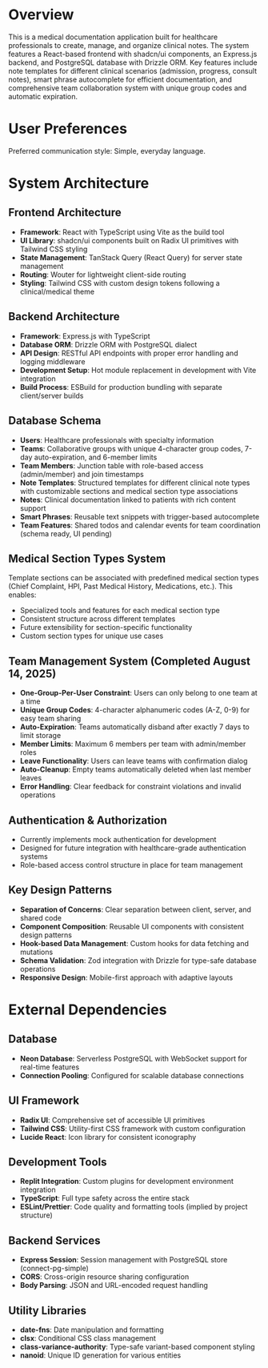 # Overview

This is a medical documentation application built for healthcare professionals to create, manage, and organize clinical notes. The system features a React-based frontend with shadcn/ui components, an Express.js backend, and PostgreSQL database with Drizzle ORM. Key features include note templates for different clinical scenarios (admission, progress, consult notes), smart phrase autocomplete for efficient documentation, and comprehensive team collaboration system with unique group codes and automatic expiration.

# User Preferences

Preferred communication style: Simple, everyday language.

# System Architecture

## Frontend Architecture
- **Framework**: React with TypeScript using Vite as the build tool
- **UI Library**: shadcn/ui components built on Radix UI primitives with Tailwind CSS styling
- **State Management**: TanStack Query (React Query) for server state management
- **Routing**: Wouter for lightweight client-side routing
- **Styling**: Tailwind CSS with custom design tokens following a clinical/medical theme

## Backend Architecture
- **Framework**: Express.js with TypeScript
- **Database ORM**: Drizzle ORM with PostgreSQL dialect
- **API Design**: RESTful API endpoints with proper error handling and logging middleware
- **Development Setup**: Hot module replacement in development with Vite integration
- **Build Process**: ESBuild for production bundling with separate client/server builds

## Database Schema
- **Users**: Healthcare professionals with specialty information
- **Teams**: Collaborative groups with unique 4-character group codes, 7-day auto-expiration, and 6-member limits
- **Team Members**: Junction table with role-based access (admin/member) and join timestamps
- **Note Templates**: Structured templates for different clinical note types with customizable sections and medical section type associations
- **Notes**: Clinical documentation linked to patients with rich content support
- **Smart Phrases**: Reusable text snippets with trigger-based autocomplete
- **Team Features**: Shared todos and calendar events for team coordination (schema ready, UI pending)

## Medical Section Types System
Template sections can be associated with predefined medical section types (Chief Complaint, HPI, Past Medical History, Medications, etc.). This enables:
- Specialized tools and features for each medical section type
- Consistent structure across different templates
- Future extensibility for section-specific functionality
- Custom section types for unique use cases

## Team Management System (Completed August 14, 2025)
- **One-Group-Per-User Constraint**: Users can only belong to one team at a time
- **Unique Group Codes**: 4-character alphanumeric codes (A-Z, 0-9) for easy team sharing
- **Auto-Expiration**: Teams automatically disband after exactly 7 days to limit storage
- **Member Limits**: Maximum 6 members per team with admin/member roles
- **Leave Functionality**: Users can leave teams with confirmation dialog
- **Auto-Cleanup**: Empty teams automatically deleted when last member leaves
- **Error Handling**: Clear feedback for constraint violations and invalid operations

## Authentication & Authorization
- Currently implements mock authentication for development
- Designed for future integration with healthcare-grade authentication systems
- Role-based access control structure in place for team management

## Key Design Patterns
- **Separation of Concerns**: Clear separation between client, server, and shared code
- **Component Composition**: Reusable UI components with consistent design patterns
- **Hook-based Data Management**: Custom hooks for data fetching and mutations
- **Schema Validation**: Zod integration with Drizzle for type-safe database operations
- **Responsive Design**: Mobile-first approach with adaptive layouts

# External Dependencies

## Database
- **Neon Database**: Serverless PostgreSQL with WebSocket support for real-time features
- **Connection Pooling**: Configured for scalable database connections

## UI Framework
- **Radix UI**: Comprehensive set of accessible UI primitives
- **Tailwind CSS**: Utility-first CSS framework with custom configuration
- **Lucide React**: Icon library for consistent iconography

## Development Tools
- **Replit Integration**: Custom plugins for development environment integration
- **TypeScript**: Full type safety across the entire stack
- **ESLint/Prettier**: Code quality and formatting tools (implied by project structure)

## Backend Services
- **Express Session**: Session management with PostgreSQL store (connect-pg-simple)
- **CORS**: Cross-origin resource sharing configuration
- **Body Parsing**: JSON and URL-encoded request handling

## Utility Libraries
- **date-fns**: Date manipulation and formatting
- **clsx**: Conditional CSS class management
- **class-variance-authority**: Type-safe variant-based component styling
- **nanoid**: Unique ID generation for various entities